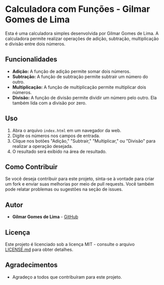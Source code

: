 # Calculadora com Funções - Gilmar Gomes de Lima

Esta é uma calculadora simples desenvolvida por Gilmar Gomes de Lima. A calculadora permite realizar operações de adição, subtração, multiplicação e divisão entre dois números.

## Funcionalidades

- **Adição:** A função de adição permite somar dois números.
- **Subtração:** A função de subtração permite subtrair um número do outro.
- **Multiplicação:** A função de multiplicação permite multiplicar dois números.
- **Divisão:** A função de divisão permite dividir um número pelo outro. Ela também lida com a divisão por zero.

## Uso

1. Abra o arquivo `index.html` em um navegador da web.
2. Digite os números nos campos de entrada.
3. Clique nos botões "Adição," "Subtrair," "Multiplicar," ou "Divisão" para realizar a operação desejada.
4. O resultado será exibido na área de resultado.

## Como Contribuir

Se você deseja contribuir para este projeto, sinta-se à vontade para criar um fork e enviar suas melhorias por meio de pull requests. Você também pode relatar problemas ou sugestões na seção de issues.

## Autor

- **Gilmar Gomes de Lima** - [GitHub](https://github.com/GilmarGomes)

## Licença

Este projeto é licenciado sob a licença MIT - consulte o arquivo [LICENSE.md](LICENSE.md) para obter detalhes.

## Agradecimentos

- Agradeço a todos que contribuíram para este projeto.


